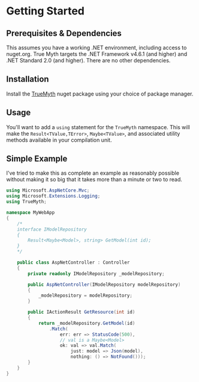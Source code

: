 # Getting Started

## Prerequisites & Dependencies
This assumes you have a working .NET environment, including access to nuget.org.  True
Myth targets the .NET Framework v4.6.1 (and higher) and .NET Standard 2.0 (and higher).
There are no other dependencies.

## Installation

Install the [TrueMyth](https://www.nuget.org/packages/TrueMyth) nuget package using your choice of package manager.  

## Usage
You'll want to add a `using` statement for the `TrueMyth` namespace.  This will make the
`Result<TValue,TError>`, `Maybe<TValue>`, and associated utility methods available in your
compilation unit.

## Simple Example
I've tried to make this as complete an example as reasonably possible without making it so
big that it takes more than a minute or two to read.  
```csharp
using Microsoft.AspNetCore.Mvc;
using Microsoft.Extensions.Logging;
using TrueMyth;

namespace MyWebApp
{
    /*
    interface IModelRepository
    {
        Result<Maybe<Model>, string> GetModel(int id);
    }
    */

    public class AspNetController : Controller
    {
        private readonly IModelRepository _modelRepository;

        public AspNetController(IModelRepository modelRepository)
        {
            _modelRepository = modelRepository;
        }

        public IActionResult GetResource(int id)
        {
            return _modelRepository.GetModel(id)
                .Match(
                    err: err => StatusCode(500),
                    // val is a Maybe<Model>
                    ok: val => val.Match(
                        just: model => Json(model),
                        nothing: () => NotFound()));
        }
    }
}
```



